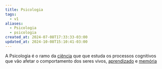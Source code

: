 ```yaml
---
title: Psicologia
tags:
  - v1
aliases:
  - Psicologia
  - psicologia
created_at: 2024-07-08T17:33:33-03:00
updated_at: 2024-10-08T15:10:41-03:00
---
```


A Psicologia é o ramo da [ciência](../../../../../atomos/2024/07/08/Ciencia.md) que que estuda os processos cognitivos que vão afetar o comportamento dos seres vivos, [aprendizado](../../../../mapas/Auto_desenvolvimento.md) e [memória](../../../../../atomos/2024/07/08/Memoria.md) 